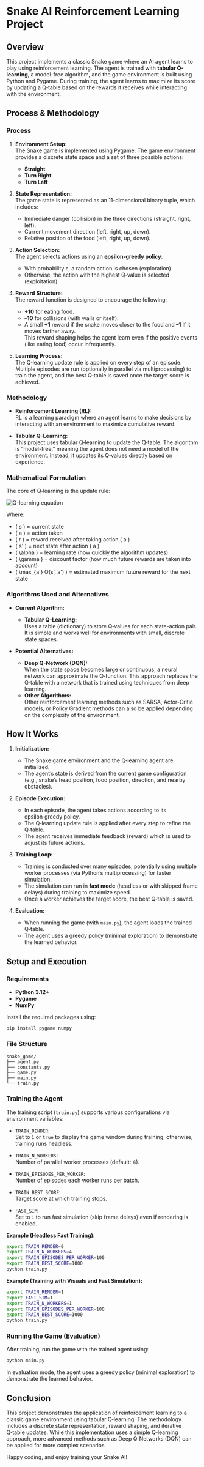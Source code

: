 # Snake AI Reinforcement Learning Project

## Overview

This project implements a classic Snake game where an AI agent learns to play using reinforcement learning. The agent is trained with **tabular Q-learning**, a model-free algorithm, and the game environment is built using Python and Pygame. During training, the agent learns to maximize its score by updating a Q‑table based on the rewards it receives while interacting with the environment.

## Process & Methodology

### Process

1. **Environment Setup:**  
   The Snake game is implemented using Pygame. The game environment provides a discrete state space and a set of three possible actions:
   - **Straight**
   - **Turn Right**
   - **Turn Left**

2. **State Representation:**  
   The game state is represented as an 11-dimensional binary tuple, which includes:
   - Immediate danger (collision) in the three directions (straight, right, left).
   - Current movement direction (left, right, up, down).
   - Relative position of the food (left, right, up, down).

3. **Action Selection:**  
   The agent selects actions using an **epsilon‑greedy policy**:
   - With probability ε, a random action is chosen (exploration).
   - Otherwise, the action with the highest Q‑value is selected (exploitation).

4. **Reward Structure:**  
   The reward function is designed to encourage the following:
   - **+10** for eating food.
   - **–10** for collisions (with walls or itself).
   - A small **+1** reward if the snake moves closer to the food and **–1** if it moves farther away.  
   This reward shaping helps the agent learn even if the positive events (like eating food) occur infrequently.

5. **Learning Process:**  
   The Q‑learning update rule is applied on every step of an episode. Multiple episodes are run (optionally in parallel via multiprocessing) to train the agent, and the best Q‑table is saved once the target score is achieved.

### Methodology

- **Reinforcement Learning (RL):**  
  RL is a learning paradigm where an agent learns to make decisions by interacting with an environment to maximize cumulative reward.

- **Tabular Q-Learning:**  
  This project uses tabular Q‑learning to update the Q‑table. The algorithm is “model-free,” meaning the agent does not need a model of the environment. Instead, it updates its Q‑values directly based on experience.

### Mathematical Formulation

The core of Q‑learning is the update rule:

![Q-learning equation](https://quicklatex.com/cache3/91/ql_9c89a9cbcd0b770737871df43f0d7b91_l3.png)



Where:
- \( s \) = current state
- \( a \) = action taken
- \( r \) = reward received after taking action \( a \)
- \( s' \) = next state after action \( a \)
- \( \alpha \) = learning rate (how quickly the algorithm updates)
- \( \gamma \) = discount factor (how much future rewards are taken into account)
- \( \max_{a'} Q(s', a') \) = estimated maximum future reward for the next state

### Algorithms Used and Alternatives

- **Current Algorithm:**  
  - **Tabular Q-Learning:**  
    Uses a table (dictionary) to store Q‑values for each state-action pair. It is simple and works well for environments with small, discrete state spaces.
  
- **Potential Alternatives:**  
  - **Deep Q-Network (DQN):**  
    When the state space becomes large or continuous, a neural network can approximate the Q‑function. This approach replaces the Q‑table with a network that is trained using techniques from deep learning.
  - **Other Algorithms:**  
    Other reinforcement learning methods such as SARSA, Actor-Critic models, or Policy Gradient methods can also be applied depending on the complexity of the environment.

## How It Works

1. **Initialization:**  
   - The Snake game environment and the Q‑learning agent are initialized.
   - The agent’s state is derived from the current game configuration (e.g., snake’s head position, food position, direction, and nearby obstacles).

2. **Episode Execution:**  
   - In each episode, the agent takes actions according to its epsilon‑greedy policy.
   - The Q‑learning update rule is applied after every step to refine the Q‑table.
   - The agent receives immediate feedback (reward) which is used to adjust its future actions.

3. **Training Loop:**  
   - Training is conducted over many episodes, potentially using multiple worker processes (via Python’s multiprocessing) for faster simulation.
   - The simulation can run in **fast mode** (headless or with skipped frame delays) during training to maximize speed.
   - Once a worker achieves the target score, the best Q‑table is saved.

4. **Evaluation:**  
   - When running the game (with `main.py`), the agent loads the trained Q‑table.
   - The agent uses a greedy policy (minimal exploration) to demonstrate the learned behavior.

## Setup and Execution

### Requirements

- **Python 3.12+**
- **Pygame**
- **NumPy**

Install the required packages using:

```bash
pip install pygame numpy
```

### File Structure

```
snake_game/
├── agent.py
├── constants.py
├── game.py
├── main.py
└── train.py
```

### Training the Agent

The training script (`train.py`) supports various configurations via environment variables:

- `TRAIN_RENDER`:  
  Set to `1` or `true` to display the game window during training; otherwise, training runs headless.
  
- `TRAIN_N_WORKERS`:  
  Number of parallel worker processes (default: 4).

- `TRAIN_EPISODES_PER_WORKER`:  
  Number of episodes each worker runs per batch.

- `TRAIN_BEST_SCORE`:  
  Target score at which training stops.

- `FAST_SIM`:  
  Set to `1` to run fast simulation (skip frame delays) even if rendering is enabled.

**Example (Headless Fast Training):**

```bash
export TRAIN_RENDER=0
export TRAIN_N_WORKERS=4
export TRAIN_EPISODES_PER_WORKER=100
export TRAIN_BEST_SCORE=1000
python train.py
```

**Example (Training with Visuals and Fast Simulation):**

```bash
export TRAIN_RENDER=1
export FAST_SIM=1
export TRAIN_N_WORKERS=1
export TRAIN_EPISODES_PER_WORKER=100
export TRAIN_BEST_SCORE=1000
python train.py
```

### Running the Game (Evaluation)

After training, run the game with the trained agent using:

```bash
python main.py
```

In evaluation mode, the agent uses a greedy policy (minimal exploration) to demonstrate the learned behavior.

## Conclusion

This project demonstrates the application of reinforcement learning to a classic game environment using tabular Q‑learning. The methodology includes a discrete state representation, reward shaping, and iterative Q‑table updates. While this implementation uses a simple Q‑learning approach, more advanced methods such as Deep Q‑Networks (DQN) can be applied for more complex scenarios.

Happy coding, and enjoy training your Snake AI!
